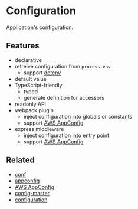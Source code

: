 # Configuration

Application's configuration.

## Features
- declarative
- retreive configuration from `process.env`
  - support [dotenv](https://www.npmjs.com/package/dotenv)
- default value
- TypeScript-friendly
  - typed
  - generate definition for accessors
- readonly API
- webpack plugin
  - inject configuration into globals or constants
  - support [AWS AppConfig](https://docs.aws.amazon.com/appconfig/index.html)
- express middleware
  - inject configuration into entry point
  - support [AWS AppConfig](https://docs.aws.amazon.com/appconfig/index.html)

## Related
- [conf](https://www.npmjs.com/package/conf)
- [appconfig](https://www.npmjs.com/package/appconfig)
- [AWS AppConfig](https://docs.aws.amazon.com/appconfig/index.html)
- [config-master](https://www.npmjs.com/package/config-master)
- [configuration](https://www.npmjs.com/package/configuration)
